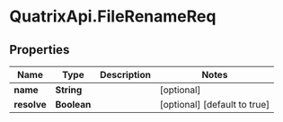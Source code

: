 # QuatrixApi.FileRenameReq

## Properties
Name | Type | Description | Notes
------------ | ------------- | ------------- | -------------
**name** | **String** |  | [optional] 
**resolve** | **Boolean** |  | [optional] [default to true]


